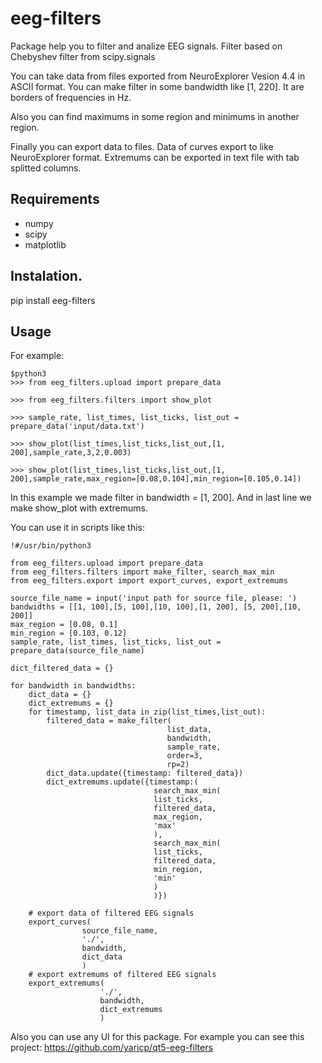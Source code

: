 # eeg-filters

Package help you to filter and analize EEG signals.
Filter based on Chebyshev filter from scipy.signals

You can take data from files exported from NeuroExplorer Vesion 4.4 in ASCII format.
You can make filter in some bandwidth like [1, 220].
It are borders of frequencies in Hz.

Also you can find maximums in some region and minimums in another region.

Finally you can export data to files.
Data of curves export to like NeuroExplorer format.
Extremums can be exported in text file with tab splitted columns.

## Requirements

* numpy
* scipy
* matplotlib

## Instalation.

pip install eeg-filters

## Usage

For example:

```
$python3
>>> from eeg_filters.upload import prepare_data

>>> from eeg_filters.filters import show_plot

>>> sample_rate, list_times, list_ticks, list_out = prepare_data('input/data.txt')

>>> show_plot(list_times,list_ticks,list_out,[1, 200],sample_rate,3,2,0.003)

>>> show_plot(list_times,list_ticks,list_out,[1, 200],sample_rate,max_region=[0.08,0.104],min_region=[0.105,0.14])
```
In this example we made filter in bandwidth = [1, 200].
And in last line we make show_plot with extremums.

You can use it in scripts like this:

```
!#/usr/bin/python3

from eeg_filters.upload import prepare_data
from eeg_filters.filters import make_filter, search_max_min
from eeg_filters.export import export_curves, export_extremums

source_file_name = input('input path for source file, please: ')
bandwidths = [[1, 100],[5, 100],[10, 100],[1, 200], [5, 200],[10, 200]]
max_region = [0.08, 0.1]
min_region = [0.103, 0.12]
sample_rate, list_times, list_ticks, list_out = prepare_data(source_file_name)

dict_filtered_data = {}

for bandwidth in bandwidths:
    dict_data = {}
    dict_extremums = {}
    for timestamp, list_data in zip(list_times,list_out):
        filtered_data = make_filter(
                                   list_data, 
                                   bandwidth, 
                                   sample_rate,
                                   order=3,
                                   rp=2)
        dict_data.update({timestamp: filtered_data})
        dict_extremums.update({timestamp:(
                                search_max_min(
                                list_ticks,
                                filtered_data, 
                                max_region, 
                                'max'
                                ), 
                                search_max_min(
                                list_ticks,
                                filtered_data, 
                                min_region, 
                                'min'
                                )
                                )})
        
    # export data of filtered EEG signals
    export_curves(
                source_file_name,
                './',
                bandwidth,
                dict_data
                )
    # export extremums of filtered EEG signals
    export_extremums(
                    './',
                    bandwidth,
                    dict_extremums
                    )
```
Also you can use any UI for this package.
For example you can see this project:
https://github.com/yaricp/qt5-eeg-filters
